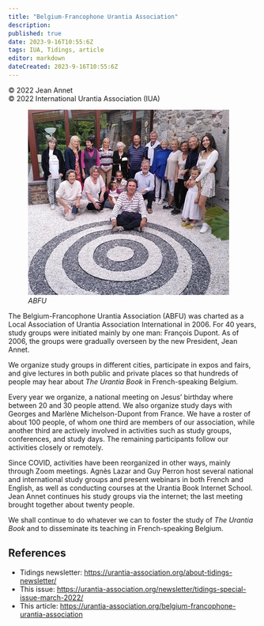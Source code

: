 ```yaml
---
title: "Belgium-Francophone Urantia Association"
description: 
published: true
date: 2023-9-16T10:55:6Z
tags: IUA, Tidings, article
editor: markdown
dateCreated: 2023-9-16T10:55:6Z
---
```


<p class="v-card v-sheet theme--light gray lighten-3 px-2">© 2022 Jean Annet<br>© 2022 International Urantia Association (IUA)</p>

<figure id="Figure_1" class="image urantiapedia">
<img src="../../../image/article/IUA_Tidings/ABFU-e1648009657284.jpg">
<figcaption><em>ABFU</em></figcaption>
</figure>

The Belgium-Francophone Urantia Association (ABFU) was charted as a Local Association of Urantia Association International in 2006. For 40 years, study groups were initiated mainly by one man: François Dupont. As of 2006, the groups were gradually overseen by the new President, Jean Annet.

We organize study groups in different cities, participate in expos and fairs, and give lectures in both public and private places so that hundreds of people may hear about _The Urantia Book_ in French-speaking Belgium.

Every year we organize, a national meeting on Jesus’ birthday where between 20 and 30 people attend. We also organize study days with Georges and Marlène Michelson-Dupont from France. We have a roster of about 100 people, of whom one third are members of our association, while another third are actively involved in activities such as study groups, conferences, and study days. The remaining participants follow our activities closely or remotely.

Since COVID, activities have been reorganized in other ways, mainly through Zoom meetings. Agnès Lazar and Guy Perron host several national and international study groups and present webinars in both French and English, as well as conducting courses at the Urantia Book Internet School. Jean Annet continues his study groups via the internet; the last meeting brought together about twenty people.

We shall continue to do whatever we can to foster the study of _The Urantia Book_ and to disseminate its teaching in French-speaking Belgium.

## References

- Tidings newsletter: https://urantia-association.org/about-tidings-newsletter/
- This issue: https://urantia-association.org/newsletter/tidings-special-issue-march-2022/
- This article: https://urantia-association.org/belgium-francophone-urantia-association